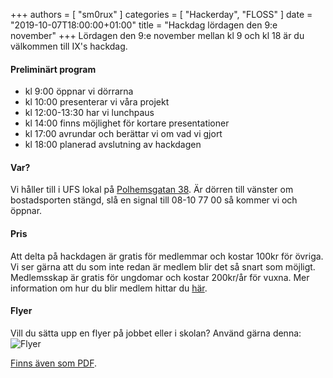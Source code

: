 +++
authors = [ "sm0rux" ]
categories = [ "Hackerday", "FLOSS" ]
date = "2019-10-07T18:00:00+01:00"
title = "Hackdag lördagen den 9:e november"
+++
Lördagen den 9:e november mellan kl 9 och kl 18 är du välkommen till IX's hackdag.

#### Preliminärt program
* kl 9:00 öppnar vi dörrarna
* kl 10:00 presenterar vi våra projekt
* kl 12:00-13:30 har vi lunchpaus
* kl 14:00 finns möjlighet för kortare presentationer
* kl 17:00 avrundar och berättar vi om vad vi gjort
* kl 18:00 planerad avslutning av hackdagen

#### Var?
Vi håller till i UFS lokal på [Polhemsgatan 38](/about/#besök-oss). Är dörren till vänster om bostadsporten stängd, slå en signal till 08-10 77 00 så kommer vi och öppnar.

#### Pris
Att delta på hackdagen är gratis för medlemmar och kostar 100kr för övriga. Vi ser gärna att du som inte redan är medlem blir det så snart som möjligt. Medlemsskap är gratis för ungdomar och kostar 200kr/år för vuxna. Mer information om hur du blir medlem hittar du [här](/membership/).

#### Flyer
Vill du sätta upp en flyer på jobbet eller i skolan? Använd gärna denna:
![Flyer](/img/2019-november-hackdag/invitation.png)

[Finns även som PDF](/img/2019-november-hackdag/invitation.pdf).
